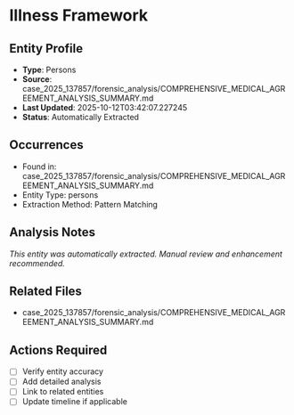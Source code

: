 # Illness Framework

## Entity Profile
- **Type**: Persons
- **Source**: case_2025_137857/forensic_analysis/COMPREHENSIVE_MEDICAL_AGREEMENT_ANALYSIS_SUMMARY.md
- **Last Updated**: 2025-10-12T03:42:07.227245
- **Status**: Automatically Extracted

## Occurrences
- Found in: case_2025_137857/forensic_analysis/COMPREHENSIVE_MEDICAL_AGREEMENT_ANALYSIS_SUMMARY.md
- Entity Type: persons
- Extraction Method: Pattern Matching

## Analysis Notes
*This entity was automatically extracted. Manual review and enhancement recommended.*

## Related Files
- case_2025_137857/forensic_analysis/COMPREHENSIVE_MEDICAL_AGREEMENT_ANALYSIS_SUMMARY.md

## Actions Required
- [ ] Verify entity accuracy
- [ ] Add detailed analysis
- [ ] Link to related entities
- [ ] Update timeline if applicable
